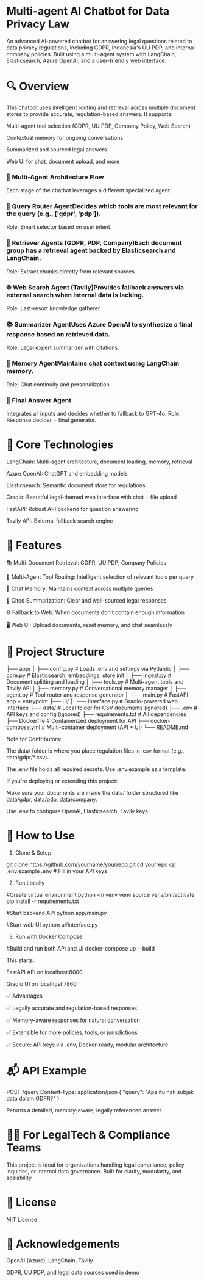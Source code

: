 # Multi-agent AI Chatbot for Data Privacy Law

An advanced AI-powered chatbot for answering legal questions related to data privacy regulations, including GDPR, Indonesia's UU PDP, and internal company policies. Built using a multi-agent system with LangChain, Elasticsearch, Azure OpenAI, and a user-friendly web interface.

# 🔍  Overview

This chatbot uses intelligent routing and retrieval across multiple document stores to provide accurate, regulation-based answers. It supports:

Multi-agent tool selection (GDPR, UU PDP, Company Policy, Web Search)

Contextual memory for ongoing conversations

Summarized and sourced legal answers

Web UI for chat, document upload, and more

### 🧠 Multi-Agent Architecture Flow

Each stage of the chatbot leverages a different specialized agent:

### 🔎 Query Router AgentDecides which tools are most relevant for the query (e.g., ['gdpr', 'pdp']).

Role: Smart selector based on user intent.

### 📄 Retriever Agents (GDPR, PDP, Company)Each document group has a retrieval agent backed by Elasticsearch and LangChain.

Role: Extract chunks directly from relevant sources.

### 🌐 Web Search Agent (Tavily)Provides fallback answers via external search when internal data is lacking.

Role: Last-resort knowledge gatherer.

### 📚 Summarizer AgentUses Azure OpenAI to synthesize a final response based on retrieved data.

Role: Legal expert summarizer with citations.

### 💬 Memory AgentMaintains chat context using LangChain memory.

Role: Chat continuity and personalization.

### 🧠 Final Answer Agent

Integrates all inputs and decides whether to fallback to GPT-4o.
Role: Response decider + final generator.

# 🧠 Core Technologies

LangChain: Multi-agent architecture, document loading, memory, retrieval

Azure OpenAI: ChatGPT and embedding models

Elasticsearch: Semantic document store for regulations

Gradio: Beautiful legal-themed web interface with chat + file upload

FastAPI: Robust API backend for question answering

Tavily API: External fallback search engine

# 🚀 Features

📚 Multi-Document Retrieval: GDPR, UU PDP, Company Policies

🤖 Multi-Agent Tool Routing: Intelligent selection of relevant tools per query

🧠 Chat Memory: Maintains context across multiple queries

📝 Cited Summarization: Clear and well-sourced legal responses

🌐 Fallback to Web: When documents don’t contain enough information

🖥️ Web UI: Upload documents, reset memory, and chat seamlessly

# 📁 Project Structure

├── app/
│   ├── config.py          # Loads .env and settings via Pydantic
│   ├── core.py            # Elasticsearch, embeddings, store init
│   ├── ingest.py          # Document splitting and loading
│   ├── tools.py           # Multi-agent tools and Tavily API
│   ├── memory.py          # Conversational memory manager
│   ├── agent.py           # Tool router and response generator
│   └── main.py            # FastAPI app + entrypoint
├── ui/
│   └── interface.py       # Gradio-powered web interface
├── data/                  # Local folder for CSV documents (ignored)
├── .env                   # API keys and config (ignored)
├── requirements.txt       # All dependencies
├── Dockerfile             # Containerized deployment for API
├── docker-compose.yml     # Multi-container deployment (API + UI)
└── README.md

Note for Contributors:

The data/ folder is where you place regulation files in .csv format (e.g., data/gdpr/*.csv).

The .env file holds all required secrets. Use .env.example as a template.

If you're deploying or extending this project:

Make sure your documents are inside the data/ folder structured like data/gdpr, data/pdp, data/company.

Use .env to configure OpenAI, Elasticsearch, Tavily keys.

# 📌 How to Use

1. Clone & Setup

git clone https://github.com/yourname/yourrepo.git
cd yourrepo
cp .env.example .env  # Fill in your API keys

2. Run Locally

#Create virtual environment
python -m venv venv
source venv/bin/activate
pip install -r requirements.txt

#Start backend API
python app/main.py

#Start web UI
python ui/interface.py

3. Run with Docker Compose

#Build and run both API and UI
docker-compose up --build

This starts:

FastAPI API on localhost:8000

Gradio UI on localhost:7860

✅ Advantages

✅ Legally accurate and regulation-based responses

✅ Memory-aware responses for natural conversation

✅ Extensible for more policies, tools, or jurisdictions

✅ Secure: API keys via .env, Docker-ready, modular architecture

# 📬 API Example

POST /query
Content-Type: application/json
{
  "query": "Apa itu hak subjek data dalam GDPR?"
}

Returns a detailed, memory-aware, legally referenced answer.

# 👨‍⚖️ For LegalTech & Compliance Teams

This project is ideal for organizations handling legal compliance, policy inquiries, or internal data governance. Built for clarity, modularity, and scalability.

# 📄 License

MIT License

# 📢 Acknowledgements

OpenAI (Azure), LangChain, Tavily

GDPR, UU PDP, and legal data sources used in demo
